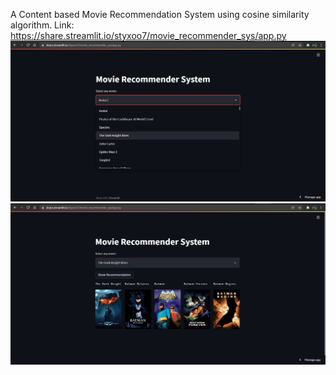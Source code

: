 A Content based Movie Recommendation System using cosine similarity algorithm.
Link: https://share.streamlit.io/styxoo7/movie_recommender_sys/app.py
![Screenshot](https://github.com/styxOO7/movie_recommender_sys/blob/master/2.png)
![Screenshot](https://github.com/styxOO7/movie_recommender_sys/blob/master/1.png)
